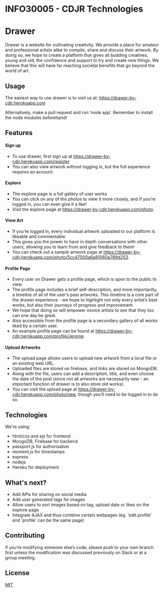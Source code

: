 # INFO30005 - CDJR Technologies

# Drawer

Drawer is a website for cultivating creativity. We provide a place for amateur and professional artists alike to compile, share and discuss their artwork. By doing so, we hope to create a platform that gives all budding creatives, young and old, the confidence and support to try and create new things. We believe that this will have far reaching societal benefits that go beyond the world of art.

## Usage

The easiest way to use drawer is to visit us at:
https://drawer-by-cdjr.herokuapp.com

Alternatively, make a pull request and run ‘node app’. Remember to install the node modules beforehand!

## Features

#### Sign up
- To use drawer, first sign up at https://drawer-by-cdjr.herokuapp.com/register 
- You can also view artwork without logging in, but the full experience requires an account.

#### Explore
- The explore page is a full gallery of user works 
- You can click on any of the photos to view it more closely, and if you’re logged in, you can even give it a like! 
- Visit the explore page at https://drawer-by-cdjr.herokuapp.com/photo.

#### View Art
- If you’re logged in, every individual artwork uploaded to our platform is likeable and commentable 
- This gives you the power to have in depth conversations with other users, allowing you to learn from and give feedback to them! 
- You can check out a sample artwork page at https://drawer-by-cdjr.herokuapp.com/photo/5cc47500a6a81060a789d253.

#### Profile Page
- Every user on Drawer gets a profile page, which is open to the public to view. 
- The profile page includes a brief self-description, and more importantly, a timeline of all of the user’s past artworks. This timeline is a core part of the drawer experience - we hope to highlight not only every artist’s best works, but also their journeys of progress and improvement. 
- We hope that doing so will empower novice artists to see that they too can one day be great. 
- Also accessible from the profile page is a secondary gallery of all works liked by a certain user. 
- An example profile page can be found at https://drawer-by-cdjr.herokuapp.com/profile/Jerome.

#### Upload Artworks
- The upload page allows users to upload new artwork from a local file or an existing web URL. 
- Uploaded files are stored on firebase, and links are stored on MongoDB. 
- Along with the file, users can add a description, title, and even choose the date of the post (since not all artworks are necessarily new - an important function of drawer is to also store old works). 
- You can visit the upload page at https://drawer-by-cdjr.herokuapp.com/photo/new, though you’ll need to be logged in to do so.

## Technologies
We're using:
- html/css and ejs for frontend 
- MongoDB, Firebase for backend
- passport.js for authorisation
- moment.js for timestamps
- express
- nodejs
- Heroku for deployment 

## What's next?
- Add APIs for sharing on social media
- Add user generated tags for images
- Allow users to sort images based on tag, upload date or likes on the explore page
- Integrate AJAX and thus combine certain webpages (eg. 'edit profile' and 'profile' can be the same page)

## Contributing
If you’re modifying someone else’s code, please push to your own branch first unless the modification was discussed previously on Slack or at a group meeting.

## License
[MIT](https://choosealicense.com/licenses/mit/)
